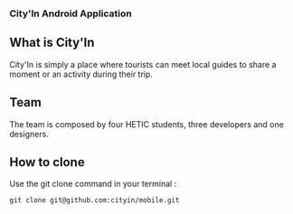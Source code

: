 ### City'In Android Application

## What is City'In

City'In is simply a place where tourists can meet local guides to share a moment or an activity during their trip.

## Team

The team is composed by four HETIC students, three developers and one designers.

## How to clone

Use the git clone command in your terminal :

``
git clone git@github.com:cityin/mobile.git
``


